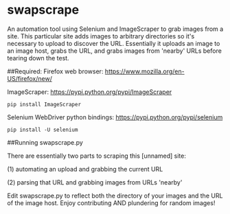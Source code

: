 # swapscrape
An automation tool using Selenium and ImageScraper to grab images from a site.  This particular site adds images to arbitrary directories so it's necessary to upload to discover the URL.  Essentially it uploads an image to an image host, grabs the URL, and grabs images from 'nearby' URLs before tearing down the test.

##Required:
  Firefox web browser: https://www.mozilla.org/en-US/firefox/new/
  
  ImageScraper: https://pypi.python.org/pypi/ImageScraper

    pip install ImageScraper

  Selenium WebDriver python bindings: https://pypi.python.org/pypi/selenium

    pip install -U selenium
    

##Running swapscrape.py

There are essentially two parts to scraping this [unnamed] site:

  (1) automating an upload and grabbing the current URL
  
  (2) parsing that URL and grabbing images from URLs 'nearby'
  
Edit swapscrape.py to reflect both the directory of your images and the URL of the image host.
Enjoy contributing AND plundering for random images!



